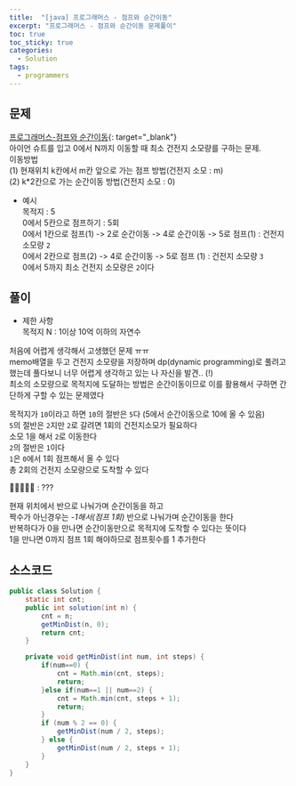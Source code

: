 ```yaml
---
title:  "[java] 프로그래머스 - 점프와 순간이동"
excerpt: "프로그래머스 - 점프와 순간이동 문제풀이"
toc: true
toc_sticky: true
categories:
  - Solution
tags:
  - programmers
---
```

## 문제  
[프로그래머스-점프와 순간이동](https://programmers.co.kr/learn/courses/30/lessons/12980?language=java){: target="_blank"}  
아이언 슈트를 입고 0에서 N까지 이동할 때 최소 건전지 소모량를 구하는 문제.  
이동방법  
(1) 현재위치 k칸에서 m칸 앞으로 가는 점프 방법(건전지 소모 : m)    
(2) k*2칸으로 가는 순간이동 방법(건전지 소모 : 0)    

* 예시  
목적지 : 5  
0에서 5칸으로 점프하기 : 5회  
0에서 1칸으로 점프(1) -> 2로 순간이동 -> 4로 순간이동 -> 5로 점프(1) : 건전지 소모량 `2`  
0에서 2칸으로 점프(2) -> 4로 순간이동 -> 5로 점프 (1) : 건전지 소모량 `3`    
0에서 5까지 최소 건전지 소모량은 `2`이다

## 풀이  
* 제한 사항  
목적지 N : 1이상 10억 이하의 자연수  

처음에 어렵게 생각해서 고생했던 문제 ㅠㅠ  
memo배열을 두고 건전지 소모량을 저장하며 dp(dynamic programming)로 풀려고 했는데 풀다보니 너무 어렵게 생각하고 있는 나 자신을 발견.. (!)  
최소의 소모량으로 목적지에 도달하는 방법은 순간이동이므로 이를 활용해서 구하면 간단하게 구할 수 있는 문제였다  


목적지가 `10`이라고 하면 `10`의 절반은 `5`다 (5에서 순간이동으로 10에 올 수 있음)  
`5`의 절반은 `2`지만 `2`로 갈려면 1회의 건전지소모가 필요하다  
소모 1을 해서 `2`로 이동한다  
`2`의 절반은 `1`이다  
`1`은 `0`에서 1회 점프해서 올 수 있다  
총 2회의 건전지 소모량으로 도착할 수 있다  

👤👥👤👥👤 : ???  

현재 위치에서 반으로 나눠가며 순간이동을 하고  
짝수가 아닌경우는 *-1해서(점프 1회)* 반으로 나눠가며 순간이동을 한다  
반복하다가 0을 만나면 순간이동만으로 목적지에 도착할 수 있다는 뜻이다  
1을 만나면 0까지 점프 1회 해야하므로 점프횟수를 1 추가한다  


## 소스코드  

```java
public class Solution {
 	static int cnt;
	public int solution(int n) {
		cnt = n;
		getMinDist(n, 0);
		return cnt;
	}

	private void getMinDist(int num, int steps) {
		if(num==0) {
			cnt = Math.min(cnt, steps);
			return;
		}else if(num==1 || num==2) {
			cnt = Math.min(cnt, steps + 1);
			return;
		}
		if (num % 2 == 0) {
			getMinDist(num / 2, steps);
		} else {
			getMinDist(num / 2, steps + 1);
		}
	}
}
```